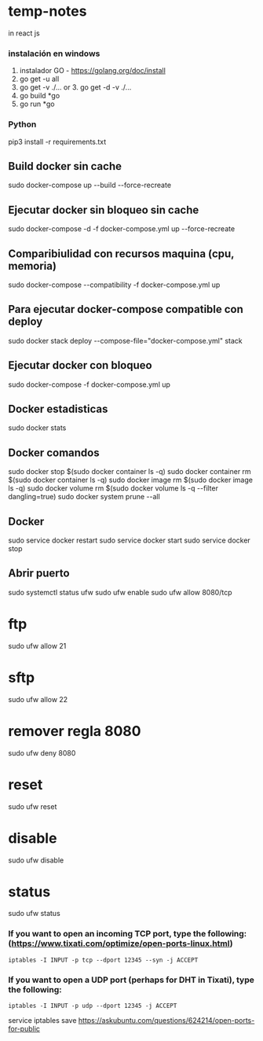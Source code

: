 # temp-notes
in react js


### instalación en windows
1. instalador GO - https://golang.org/doc/install
2. go get -u all
3. go get -v ./...    or    3. go get -d -v ./...
4. go build *go
5. go run *go

### Python
pip3 install -r requirements.txt

## Build docker sin cache
sudo docker-compose up --build --force-recreate
## Ejecutar docker sin bloqueo sin cache
sudo docker-compose -d -f docker-compose.yml up --force-recreate
## Comparibiulidad con recursos maquina (cpu, memoria)
sudo docker-compose --compatibility -f docker-compose.yml up

## Para ejecutar docker-compose compatible con deploy
sudo docker stack deploy --compose-file="docker-compose.yml" stack
## Ejecutar docker con bloqueo
sudo docker-compose -f docker-compose.yml up
## Docker estadisticas
sudo docker stats
## Docker comandos
sudo docker stop $(sudo docker container ls -q)
sudo docker container rm $(sudo docker container ls -q)
sudo docker image rm $(sudo docker image ls -q)
sudo docker volume rm $(sudo docker volume ls -q --filter dangling=true)
sudo docker system prune --all
## Docker
sudo service docker restart
sudo service docker start
sudo service docker stop


## Abrir puerto
sudo systemctl status ufw 
sudo ufw enable
sudo ufw allow 8080/tcp
# ftp
sudo ufw allow 21
# sftp
sudo ufw allow 22
# remover regla 8080
sudo ufw deny 8080
# reset
sudo ufw reset
# disable
sudo ufw disable
# status
sudo ufw status

### If you want to open an incoming TCP port, type the following: (https://www.tixati.com/optimize/open-ports-linux.html)
    iptables -I INPUT -p tcp --dport 12345 --syn -j ACCEPT

### If you want to open a UDP port (perhaps for DHT in Tixati), type the following:
    iptables -I INPUT -p udp --dport 12345 -j ACCEPT

service iptables save
https://askubuntu.com/questions/624214/open-ports-for-public